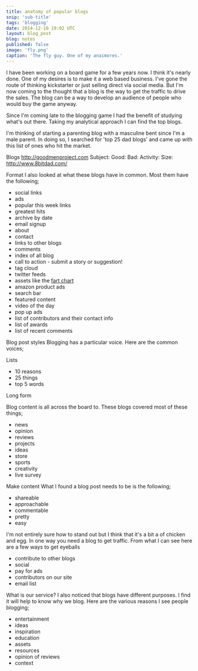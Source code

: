 ```yaml
---
title: anatomy of popular blogs
snip: 'sub-title'
tags: 'blogging'
date: 2014-12-10 19:02 UTC
layout: blog_post
blog: notes
published: false
image: 'fly.png'
caption: 'The fly guy. One of my anaimores.'
---
```


I have been working on a board game for a few years now. I think it's nearly done. One of my desires is to make it a web based business. I've gone the route of thinking kickstarter or just selling direct via social media. But I'm now coming to the thought that a blog is the way to get the traffic to drive the sales. The blog can be a way to develop an audience of people who would buy the game anyway.

Since I'm coming late to the blogging game I had the benefit of studying what's out there. Taking my analytical approach I can find the top blogs.

I'm thinking of starting a parenting blog with a masculine bent since I'm a male parent. In doing so, I searched for 'top 25 dad blogs' and came up with this list of ones who hit the market.

Blogs
http://goodmenproject.com
Subject:
Good:
Bad: 
Activity:
Size:
http://www.8bitdad.com/

Format
I also looked at what these blogs have in common. Most them have the following; 

- social links
- ads
- popular this week links
- greatest hits
- archive by date
- email signup
- about
- contact
- links to other blogs
- comments
- index of all blog
- call to action - submit a story or suggestion!
- tag cloud
- twitter feeds
- assets like the [fart chart](http://www.howtobeadad.com/2013/18266/the-fart-chart)
- amazon product ads
- search bar
- featured content
- video of the day
- pop up ads
- list of contributors and their contact info
- list of awards
- list of recent comments

Blog post styles
Blogging has a particular voice. Here are the common voices;

Lists
- 10 reasons
- 25 things
- top 5 words

Long form


Blog content is all across the board to. These blogs covered most of these things;
- news
- opinion
- reviews
- projects
- ideas
- store
- sports
- creativity
- live survey

Make content
What I found a blog post needs to be is the following;
- shareable
- approachable
- commentable
- pretty
- easy

I'm not entirely sure how to stand out but I think that it's a bit a of chicken and egg. In one way you need a blog to get traffic. From what I can see here are a few ways to get eyeballs
- contribute to other blogs
- social
- pay for ads
- contributors on our site
- email list

What is our service?
I also noticed that blogs have different purposes. I find it will help to know why we blog. Here are the various reasons I see people blogging;
- entertainment
- ideas
- inspiration
- education
- assets
- resources
- opinion of reviews
- context
